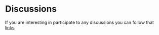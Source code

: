 # Discussions

If you are interesting in participate to any discussions you can follow that [links](https://github.com/adrien2p/medusa-extender/discussions)